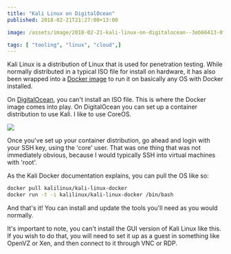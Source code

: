 ```yaml
---
title: "Kali Linux on DigitalOcean"
published: 2018-02-21T21:27:00+13:00

image: /assets/image/2018-02-21-kali-linux-on-digitalocean--3eb66413-0f33-4801-be73-fc5d4d9c9f0e.png

tags: [ "tooling", "linux", "cloud",]
---
```


Kali Linux is a distribution of Linux that is used for penetration testing. While normally distributed in a typical ISO file for install on hardware, it has also been wrapped into a [Docker image](https://www.kali.org/news/official-kali-linux-docker-images/) to run it on basically any OS with Docker installed.

On [DigitalOcean](https://m.do.co/c/f8ffd8a5f356), you can't install an ISO file. This is where the Docker image comes into play. On DigitalOcean you can set up a container distribution to use Kali. I like to use CoreOS.

![](/assets/image/2018-02-21-kali-linux-on-digitalocean--19e131a2-72a3-490b-8a15-c95933d53029.png)

Once you've set up your container distribution, go ahead and login with your SSH key, using the 'core' user. That was one thing that was not immediately obvious, because I would typically SSH into virtual machines with 'root'.

As the Kali Docker documentation explains, you can pull the OS like so:

```sh
docker pull kalilinux/kali-linux-docker
docker run -t -i kalilinux/kali-linux-docker /bin/bash
```

And that's it! You can install and update the tools you'll need as you would normally.

It's important to note, you can't install the GUI version of Kali Linux like this. If you wish to do that, you will need to set it up as a guest in something like OpenVZ or Xen, and then connect to it through VNC or RDP.
